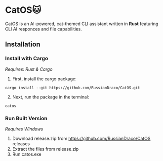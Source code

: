 
# CatOS🐱

CatOS is an AI-powered, cat-themed CLI assistant written in **Rust** featuring CLI AI responces and file capabilities.

## Installation
### **Install with Cargo**
*Requires: Rust & Cargo*

1. First, install the cargo package:
```
cargo install --git https://github.com/RussianDraco/CatOS.git
```
2. Next, run the package in the terminal:
```
catos
```

### **Run Built Version** ###
*Requires Windows*
1. Download release.zip from https://github.com/RussianDraco/CatOS releases
2. Extract the files from release.zip
3. Run catos.exe
